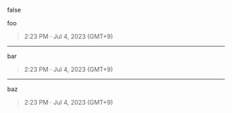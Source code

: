 false

foo

> 2:23 PM · Jul 4, 2023 (GMT+9)

---

bar

> 2:23 PM · Jul 4, 2023 (GMT+9)

---

baz

> 2:23 PM · Jul 4, 2023 (GMT+9)
